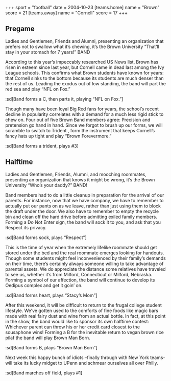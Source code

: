 +++
sport = "football"
date = 2004-10-23
[teams.home]
name = "Brown"
score = 21
[teams.away]
name = "Cornell"
score = 17
+++

## Pregame

Ladies and Gentlemen, Friends and Alumni, presenting an organization that prefers not to swallow what it’s chewing, it’s the Brown University “That’ll stay in your stomach for 7 years!” BAND

According to this year’s impeccably researched US News list, Brown has risen in esteem since last year, but Cornell came in dead last among the Ivy League schools. This confirms what Brown students have known for years: that Cornell sinks to the bottom because its students are much denser than the rest of us. Leading the exodus out of low standing, the band will part the red sea and play “NFL on Fox.”

:sd[Band forms a C, then parts it, playing “NFL on Fox.”]

Though many have been loyal Big Red fans for years, the school’s recent decline in popularity correlates with a demand for a much less rigid stick to chew on. Four out of five Brown Band members agree: Precision and pretension go hand in hand. Since we forgot to brush up our forms, we will scramble to switch to Trident , form the instrument that keeps Cornell’s fancy hats up tight and play “Brown Forevermore.”

:sd[Band forms a trident, plays #3]

## Halftime

Ladies and Gentlemen, Friends, Alumni, and mooching roommates, presenting an organization that knows it might be wrong, it’s the Brown University “Who’s your daddy?” BAND!

Band members had to do a little cleanup in preparation for the arrival of our parents. For instance, now that we have company, we have to remember to actually put our pants on as we leave, rather than just using them to block the draft under the door. We also have to remember to empty the recycle bin and clean off the hard drive before admitting exiled family members. Forming a Do Not Enter sign, the band will sock it to you, and ask that you Respect its privacy.

:sd[Band forms sock, plays “Respect”]

This is the time of year when the extremely lifelike roommate should get stored under the bed and the real roommate emerges looking for handouts. Though some students might feel inconvenienced by their family’s demands on their time, there’s certainly always someone willing to take advantage of parental assets. We do appreciate the distance some relatives have traveled to see us, whether it’s from Milford, Connecticut or Milford, Nebraska. Forming a symbol of our affection, the band will continue to develop its Oedipus complex and get it goin’ on.

:sd[Band forms heart, plays “Stacy’s Mom”]

After this weekend, it will be difficult to return to the frugal college student lifestyle. We’ve gotten used to the comforts of fine foods like magic bars made with real fairy dust and wine from an actual bottle. In fact, at this point in the show, the band would like to sponsor its own halftime contest: Whichever parent can throw his or her credit card closest to the sousaphone wins! Forming a B for the inevitable return to vegan brown rice pilaf the band will play Brown Man Born.

:sd[Band forms B, plays “Brown Man Born”]

Next week this happy bunch of idiots –finally through with New York teams- will take its lucky midget to UPenn and schmear ourselves all over Philly.

:sd[Band marches off field, plays #1]
